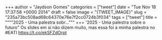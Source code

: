 
+++
author = "Jaydson Gomes"
categories = ["tweet"]
date = "Tue Nov 18 17:37:58 +0000 2014"
draft = false
image = "{TWEET_IMAGE}"
slug = "235a73bc508ad68c64370e76e7f2cc0724b3f034"
tags = ["tweet"]
title = """"2025 - Uma palestra sobr..."""
+++
'2025 - Uma palestra sobre o futuro" Os slides em si não dizem muito, mas essa foi a minha palestra no #EATI https://t.co/ekSFZdOrpt

